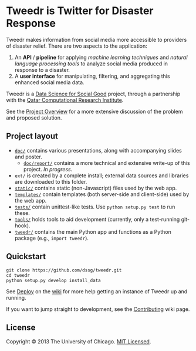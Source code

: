 # Tweedr is Twitter for Disaster Response

Tweedr makes information from social media more accessible to providers of disaster relief. There are two aspects to the application:

1. An **API** / **pipeline** for applying _machine learning techniques_ and _natural language processing tools_ to analyze social media produced in response to a disaster.
2. A **user interface** for manipulating, filtering, and aggregating this enhanced social media data.

Tweedr is a [Data Science for Social Good](http://dssg.io/) project, through a partnership with the [Qatar Computational Research Institute](http://qcri.qa/).

See the [Project Overview](https://github.com/dssg/tweedr/wiki) for a more extensive discussion of the problem and proposed solution.


## Project layout

* [`doc/`](doc) contains various presentations, along with accompanying slides and poster.
    + [`doc/report/`](doc/report) contains a more technical and extensive write-up of this project. _In progress._
* `ext/` is created by a complete install; external data sources and libraries are downloaded to this folder.
* [`static/`](static) contains static (non-Javascript) files used by the web app.
* [`templates/`](templates) contain templates (both server-side and client-side) used by the web app.
* [`tests/`](tests) contain unittest-like tests. Use `python setup.py test` to run these.
* [`tools/`](tools) holds tools to aid development (currently, only a test-running git-hook).
* [`tweedr/`](tweedr) contains the main Python app and functions as a Python package (e.g., `import tweedr`).


## Quickstart

    git clone https://github.com/dssg/tweedr.git
    cd tweedr
    python setup.py develop install_data

See [Deploy](https://github.com/dssg/tweedr/wiki/Deploy) on the [wiki](https://github.com/dssg/tweedr/wiki) for more help getting an instance of Tweedr up and running.

If you want to jump straight to development, see the [Contributing](https://github.com/dssg/tweedr/wiki/Contributing) wiki page.


## License

Copyright © 2013 The University of Chicago. [MIT Licensed](LICENSE).
